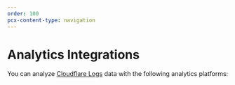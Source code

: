 ```yaml
---
order: 100
pcx-content-type: navigation
---
```


# Analytics Integrations

You can analyze [Cloudflare Logs](https://developers.cloudflare.com/logs/) data with the following analytics platforms:

<DirectoryListing path="/data-products/analytics-integrations" />
